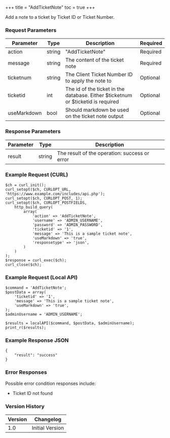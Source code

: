 +++
title = "AddTicketNote"
toc = true
+++

Add a note to a ticket by Ticket ID or Ticket Number.

### Request Parameters

| Parameter | Type | Description | Required |
| --------- | ---- | ----------- | -------- |
| action | string | "AddTicketNote" | Required |
| message | string | The content of the ticket note | Required |
| ticketnum | string | The Client Ticket Number ID to apply the note to | Optional |
| ticketid | int | The id of the ticket in the database. Either $ticketnum or $ticketid is required | Optional |
| useMarkdown | bool | Should markdown be used on the ticket note output | Optional |

### Response Parameters

| Parameter | Type | Description |
| --------- | ---- | ----------- |
| result | string | The result of the operation: success or error |


### Example Request (CURL)

```
$ch = curl_init();
curl_setopt($ch, CURLOPT_URL, 'https://www.example.com/includes/api.php');
curl_setopt($ch, CURLOPT_POST, 1);
curl_setopt($ch, CURLOPT_POSTFIELDS,
    http_build_query(
        array(
            'action' => 'AddTicketNote',
            'username' => 'ADMIN_USERNAME',
            'password' => 'ADMIN_PASSWORD',
            'ticketid' => '1',
            'message' => 'This is a sample ticket note',
            'useMarkdown' => 'true',
            'responsetype' => 'json',
        )
    )
);
$response = curl_exec($ch);
curl_close($ch);
```


### Example Request (Local API)

```
$command = 'AddTicketNote';
$postData = array(
    'ticketid' => '1',
    'message' => 'This is a sample ticket note',
    'useMarkdown' => 'true',
);
$adminUsername = 'ADMIN_USERNAME';

$results = localAPI($command, $postData, $adminUsername);
print_r($results);
```


### Example Response JSON

```
{
    "result": "success"
}
```


### Error Responses

Possible error condition responses include:

* Ticket ID not found


### Version History

| Version | Changelog |
| ------- | --------- |
| 1.0 | Initial Version |

